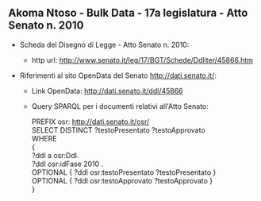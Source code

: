 ## Akoma Ntoso - Bulk Data - 17a legislatura - Atto Senato n. 2010 ##

* Scheda del Disegno di Legge - Atto Senato n. 2010:
	* http url: http://www.senato.it/leg/17/BGT/Schede/Ddliter/45866.htm

* Riferimenti al sito OpenData del Senato http://dati.senato.it/:
	* Link OpenData: http://dati.senato.it/ddl/45866
	* Query SPARQL per i documenti relativi all'Atto Senato:

        PREFIX osr: <http://dati.senato.it/osr/>  
		SELECT DISTINCT ?testoPresentato ?testoApprovato  
		WHERE  
		{  
		    ?ddl a osr:Ddl.  
		    ?ddl osr:idFase 2010 .  
		    OPTIONAL { ?ddl osr:testoPresentato ?testoPresentato }  
		    OPTIONAL { ?ddl osr:testoApprovato ?testoApprovato }  
		}
		